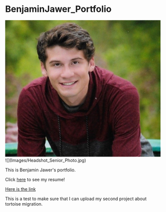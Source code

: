 # BenjaminJawer_Portfolio

<img src="Images/Headshot_Senior_Photo.jpg" width="500">
![](Images/Headshot_Senior_Photo.jpg)

This is Benjamin Jawer's portfolio.

Click [here](https://BenjaminJawer.github.io/BenjaminJawer_Portfolio/BenjaminJawer_Resume.pdf) to see my resume!

[Here is the link](https://BenjaminJawer.github.io/BenjaminJawer_Portfolio/Project_2.html)

This is a test to make sure that I can upload my second project about tortoise migration.
